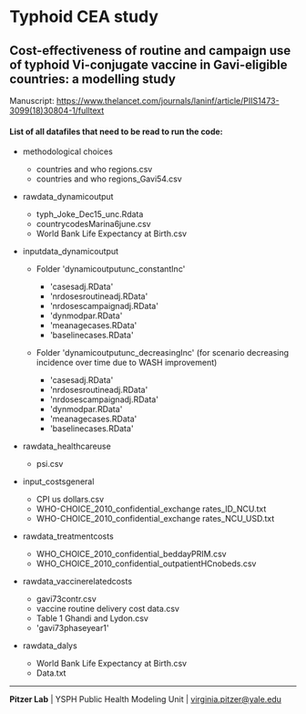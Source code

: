 # Typhoid CEA study
## Cost-effectiveness of routine and campaign use of typhoid Vi-conjugate vaccine in Gavi-eligible countries: a modelling study    
Manuscript: https://www.thelancet.com/journals/laninf/article/PIIS1473-3099(18)30804-1/fulltext 

#### List of all datafiles that need to be read to run the code:
* methodological choices
  * countries and who regions.csv
  * countries and who regions_Gavi54.csv
* rawdata_dynamicoutput
  * typh_Joke_Dec15_unc.Rdata
  * countrycodesMarina6june.csv
  * World Bank Life Expectancy at Birth.csv
* inputdata_dynamicoutput
  * Folder 'dynamicoutputunc_constantInc'
    * 'casesadj.RData'
    * 'nrdosesroutineadj.RData'
    * 'nrdosescampaignadj.RData'
    * 'dynmodpar.RData'
    * 'meanagecases.RData'
    * 'baselinecases.RData'

  * Folder 'dynamicoutputunc_decreasingInc' (for scenario decreasing incidence over time due to WASH improvement)
    * 'casesadj.RData'
    * 'nrdosesroutineadj.RData'
    * 'nrdosescampaignadj.RData'
    * 'dynmodpar.RData'
    * 'meanagecases.RData'
    * 'baselinecases.RData'

* rawdata_healthcareuse
  * psi.csv 
* input_costsgeneral
  * CPI us dollars.csv
  * WHO-CHOICE_2010_confidential_exchange rates_ID_NCU.txt
  * WHO-CHOICE_2010_confidential_exchange rates_NCU_USD.txt

* rawdata_treatmentcosts
  * WHO_CHOICE_2010_confidential_beddayPRIM.csv
  * WHO_CHOICE_2010_confidential_outpatientHCnobeds.csv

* rawdata_vaccinerelatedcosts
  * gavi73contr.csv
  * vaccine routine delivery cost data.csv
  * Table 1 Ghandi and Lydon.csv
  * 'gavi73phaseyear1'
 
* rawdata_dalys
  * World Bank Life Expectancy at Birth.csv
  * Data.txt
 

----------
**Pitzer Lab** | YSPH Public Health Modeling Unit | virginia.pitzer@yale.edu
